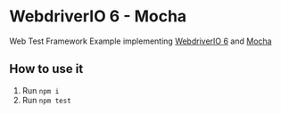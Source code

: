 # WebdriverIO 6 - Mocha

Web Test Framework Example implementing [WebdriverIO 6](https://webdriver.io/) and [Mocha](https://mochajs.org/)

## How to use it
1. Run `npm i`
2. Run `npm test`